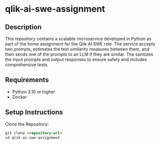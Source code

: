 # qlik-ai-swe-assignment

## Description
This repository contains a scalable microservice developed in Python as part of the home assignment for the Qlik AI SWE role. The service accepts two prompts, estimates the text similarity measures between them, and then sends one of the prompts to an LLM if they are similar. The sanitizes the input prompts and output responses to ensure safety and includes comprehensive tests.

## Requirements
- Python 3.10 or higher
- Docker


## Setup Instructions
Clone the Repository:

````markdown
git clone <repository-url>
cd qlik-ai-swe-assignment
````


